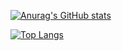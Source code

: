 [![Anurag's GitHub stats](https://github-readme-stats.vercel.app/api?username=b1narypoet&show_icons=true&theme=neon)](https://github.com/anuraghazra/github-readme-stats)

[![Top Langs](https://github-readme-stats.vercel.app/api/top-langs/?username=b1narypoet&layout=donut-vertical)](https://github.com/anuraghazra/github-readme-stats)

